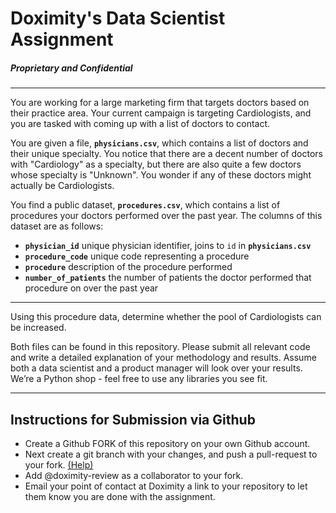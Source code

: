 # Doximity's Data Scientist Assignment
##### Proprietary and Confidential
------------


You are working for a large marketing firm that targets doctors based on their practice area. Your current campaign is targeting Cardiologists, and you are tasked with coming up with a list of doctors to contact.

You are given a file, **`physicians.csv`**, which contains a list of doctors and their unique specialty. You notice that there are a decent number of doctors with "Cardiology" as a specialty, but there are also quite a few doctors whose specialty is "Unknown". You wonder if any of these doctors might actually be Cardiologists.

You find a public dataset, **`procedures.csv`**, which contains a list of procedures your doctors performed over the past year.
The columns of this dataset are as follows:

* **`physician_id`** unique physician identifier, joins to `id` in **`physicians.csv`**
* **`procedure_code`** unique code representing a procedure
* **`procedure`** description of the procedure performed
* **`number_of_patients`** the number of patients the doctor performed that procedure on over the past year

------------

Using this procedure data, determine whether the pool of Cardiologists can be increased.

Both files can be found in this repository. Please submit all relevant code and write a detailed explanation of your methodology and results. Assume both a data scientist and a product manager will look over your results. We’re a Python shop - feel free to use any libraries you see fit.

------------

## Instructions for Submission via Github

* Create a Github FORK of this repository on your own Github account. 
* Next create a git branch with your changes, and push a pull-request to your fork. [(Help)](https://www.dropbox.com/s/xxqxdlmmc26hl0q/Screen%20Shot%202017-06-02%20at%2015.28.36.png?dl=0)
* Add @doximity-review as a collaborator to your fork. 
* Email your point of contact at Doximity a link to your repository to let them know you are done with the assignment. 
